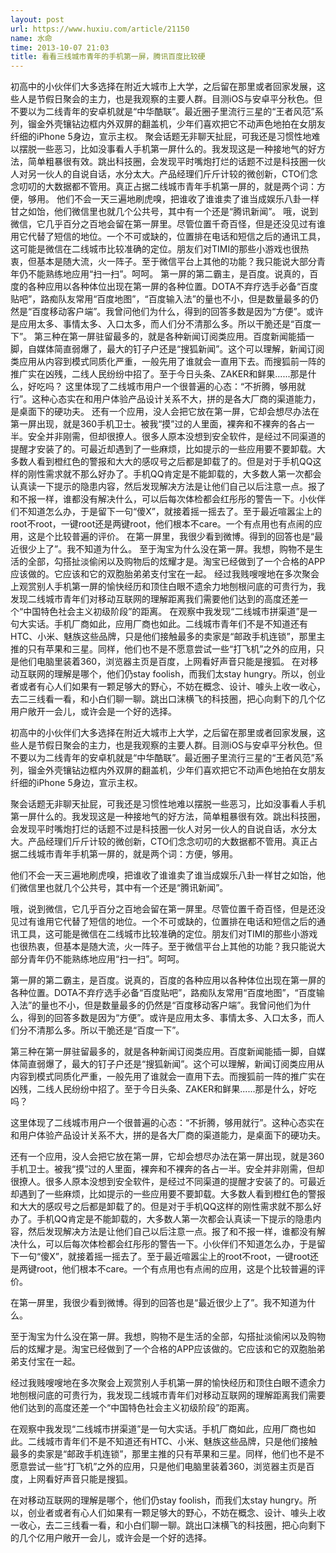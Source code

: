 ```yaml
---
layout: post
url: https://www.huxiu.com/article/21150
name: 水命
time: 2013-10-07 21:03
title: 看看三线城市青年的手机第一屏，腾讯百度比较硬
---
```

初高中的小伙伴们大多选择在附近大城市上大学，之后留在那里或者回家发展，这些人是节假日聚会的主力，也是我观察的主要人群。目测iOS与安卓平分秋色。但不要以为二线青年的安卓机就是“中华酷联”。最近圈子里流行三星的“王者风范”系列，镏金外壳镶钻边框内外双屏的翻盖机，少年们喜欢把它不动声色地拍在女朋友纤细的iPhone 5身边，宣示主权。 聚会话题无非聊天扯屁，可我还是习惯性地难以摆脱一些恶习，比如没事看人手机第一屏什么的。我发现这是一种接地气的好方法，简单粗暴很有效。跳出科技圈，会发现平时嘴炮打烂的话题不过是科技圈一伙人对另一伙人的自说自话，水分太大。产品经理们斤斤计较的微创新，CTO们念念叨叨的大数据都不管用。真正占据二线城市青年手机第一屏的，就是两个词：方便，够用。 他们不会一天三遍地刷虎嗅，把谁收了谁谁卖了谁当成娱乐八卦一样甘之如饴，他们微信里也就几个公共号，其中有一个还是“腾讯新闻”。 哦，说到微信，它几乎百分之百地会留在第一屏里。尽管位置千奇百怪，但是还没见过有谁用它代替了短信的地位。一个不可或缺的，位置排在电话和短信之后的通讯工具，这可能是微信在二线城市比较准确的定位。朋友们对TIMI的那些小游戏也很热衷，但基本是随大流，火一阵子。至于微信平台上其他的功能？我只能说大部分青年仍不能熟练地应用“扫一扫”。呵呵。 第一屏的第二霸主，是百度。说真的，百度的各种应用以各种体位出现在第一屏的各种位置。DOTA不弃疗选手必备“百度贴吧”，路痴队友常用“百度地图”，“百度输入法”的量也不小，但是数量最多的仍然是“百度移动客户端”。我曾问他们为什么，得到的回答多数是因为“方便”。或许是应用太多、事情太多、入口太多，而人们分不清那么多。所以干脆还是“百度一下”。 第三种在第一屏驻留最多的，就是各种新闻订阅类应用。百度新闻能插一脚，自媒体简直弱爆了，最大的钉子户还是“搜狐新闻”。这个可以理解，新闻订阅类应用从内容到模式同质化严重，一般先用了谁就会一直用下去。而搜狐前一阵的推广实在凶残，二线人民纷纷中招了。至于今日头条、ZAKER和鲜果......那是什么，好吃吗？ 这里体现了二线城市用户一个很普遍的心态：“不折腾，够用就行”。这种心态实在和用户体验产品设计关系不大，拼的是各大厂商的渠道能力，是桌面下的硬功夫。 还有一个应用，没人会把它放在第一屏，它却会想尽办法在第一屏出现，就是360手机卫士。被我“摸”过的人里面，裸奔和不裸奔的各占一半。安全并非刚需，但却很撩人。很多人原本没想到安全软件，是经过不同渠道的提醒才安装了的。可最近却遇到了一些麻烦，比如提示的一些应用要不要卸载。大多数人看到橙红色的警报和大大的感叹号之后都是卸载了的。但是对于手机QQ这样的刚性需求就不那么好办了。手机QQ肯定是不能卸载的，大多数人第一次都会认真读一下提示的隐患内容，然后发现解决方法是让他们自己以后注意一点。报了和不报一样，谁都没有解决什么，可以后每次体检都会红彤彤的警告一下。小伙伴们不知道怎么办，于是留下一句“傻X”，就接着摇一摇去了。至于最近喧嚣尘上的root不root，一键root还是两键root，他们根本不care。一个有点用也有点闹的应用，这是个比较普遍的评价。 在第一屏里，我很少看到微博。得到的回答也是“最近很少上了”。我不知道为什么。 至于淘宝为什么没在第一屏。我想，购物不是生活的全部，勾搭扯淡偷闲以及购物后的炫耀才是。淘宝已经做到了一个合格的APP应该做的。它应该和它的双胞胎弟弟支付宝在一起。 经过我贱嗖嗖地在多次聚会上观赏别人手机第一屏的愉快经历和顶住白眼不遗余力地刨根问底的可贵行为，我发现二线城市青年们对移动互联网的理解距离我们需要他们达到的高度还差一个“中国特色社会主义初级阶段”的距离。 在观察中我发现“二线城市拼渠道”是一句大实话。手机厂商如此，应用厂商也如此。二线城市青年们不是不知道还有HTC、小米、魅族这些品牌，只是他们接触最多的卖家是“邮政手机连锁”，那里主推的只有苹果和三星。同样，他们也不是不愿意尝试一些“打飞机”之外的应用，只是他们电脑里装着360，浏览器主页是百度，上网看好声音只能是搜狐。 在对移动互联网的理解是哪个，他们仍stay foolish，而我们太stay hungry。所以，创业者或者有心人们如果有一颗足够大的野心，不妨在概念、设计、噱头上收一收心，去二三线看一看，和小白们聊一聊。跳出口沫横飞的科技圈，把心向剩下的几个亿用户敞开一会儿，或许会是一个好的选择。

初高中的小伙伴们大多选择在附近大城市上大学，之后留在那里或者回家发展，这些人是节假日聚会的主力，也是我观察的主要人群。目测iOS与安卓平分秋色。但不要以为二线青年的安卓机就是“中华酷联”。最近圈子里流行三星的“王者风范”系列，镏金外壳镶钻边框内外双屏的翻盖机，少年们喜欢把它不动声色地拍在女朋友纤细的iPhone 5身边，宣示主权。

聚会话题无非聊天扯屁，可我还是习惯性地难以摆脱一些恶习，比如没事看人手机第一屏什么的。我发现这是一种接地气的好方法，简单粗暴很有效。跳出科技圈，会发现平时嘴炮打烂的话题不过是科技圈一伙人对另一伙人的自说自话，水分太大。产品经理们斤斤计较的微创新，CTO们念念叨叨的大数据都不管用。真正占据二线城市青年手机第一屏的，就是两个词：方便，够用。

他们不会一天三遍地刷虎嗅，把谁收了谁谁卖了谁当成娱乐八卦一样甘之如饴，他们微信里也就几个公共号，其中有一个还是“腾讯新闻”。

哦，说到微信，它几乎百分之百地会留在第一屏里。尽管位置千奇百怪，但是还没见过有谁用它代替了短信的地位。一个不可或缺的，位置排在电话和短信之后的通讯工具，这可能是微信在二线城市比较准确的定位。朋友们对TIMI的那些小游戏也很热衷，但基本是随大流，火一阵子。至于微信平台上其他的功能？我只能说大部分青年仍不能熟练地应用“扫一扫”。呵呵。

第一屏的第二霸主，是百度。说真的，百度的各种应用以各种体位出现在第一屏的各种位置。DOTA不弃疗选手必备“百度贴吧”，路痴队友常用“百度地图”，“百度输入法”的量也不小，但是数量最多的仍然是“百度移动客户端”。我曾问他们为什么，得到的回答多数是因为“方便”。或许是应用太多、事情太多、入口太多，而人们分不清那么多。所以干脆还是“百度一下”。

第三种在第一屏驻留最多的，就是各种新闻订阅类应用。百度新闻能插一脚，自媒体简直弱爆了，最大的钉子户还是“搜狐新闻”。这个可以理解，新闻订阅类应用从内容到模式同质化严重，一般先用了谁就会一直用下去。而搜狐前一阵的推广实在凶残，二线人民纷纷中招了。至于今日头条、ZAKER和鲜果......那是什么，好吃吗？

这里体现了二线城市用户一个很普遍的心态：“不折腾，够用就行”。这种心态实在和用户体验产品设计关系不大，拼的是各大厂商的渠道能力，是桌面下的硬功夫。

还有一个应用，没人会把它放在第一屏，它却会想尽办法在第一屏出现，就是360手机卫士。被我“摸”过的人里面，裸奔和不裸奔的各占一半。安全并非刚需，但却很撩人。很多人原本没想到安全软件，是经过不同渠道的提醒才安装了的。可最近却遇到了一些麻烦，比如提示的一些应用要不要卸载。大多数人看到橙红色的警报和大大的感叹号之后都是卸载了的。但是对于手机QQ这样的刚性需求就不那么好办了。手机QQ肯定是不能卸载的，大多数人第一次都会认真读一下提示的隐患内容，然后发现解决方法是让他们自己以后注意一点。报了和不报一样，谁都没有解决什么，可以后每次体检都会红彤彤的警告一下。小伙伴们不知道怎么办，于是留下一句“傻X”，就接着摇一摇去了。至于最近喧嚣尘上的root不root，一键root还是两键root，他们根本不care。一个有点用也有点闹的应用，这是个比较普遍的评价。

在第一屏里，我很少看到微博。得到的回答也是“最近很少上了”。我不知道为什么。

至于淘宝为什么没在第一屏。我想，购物不是生活的全部，勾搭扯淡偷闲以及购物后的炫耀才是。淘宝已经做到了一个合格的APP应该做的。它应该和它的双胞胎弟弟支付宝在一起。

经过我贱嗖嗖地在多次聚会上观赏别人手机第一屏的愉快经历和顶住白眼不遗余力地刨根问底的可贵行为，我发现二线城市青年们对移动互联网的理解距离我们需要他们达到的高度还差一个“中国特色社会主义初级阶段”的距离。

在观察中我发现“二线城市拼渠道”是一句大实话。手机厂商如此，应用厂商也如此。二线城市青年们不是不知道还有HTC、小米、魅族这些品牌，只是他们接触最多的卖家是“邮政手机连锁”，那里主推的只有苹果和三星。同样，他们也不是不愿意尝试一些“打飞机”之外的应用，只是他们电脑里装着360，浏览器主页是百度，上网看好声音只能是搜狐。

在对移动互联网的理解是哪个，他们仍stay foolish，而我们太stay hungry。所以，创业者或者有心人们如果有一颗足够大的野心，不妨在概念、设计、噱头上收一收心，去二三线看一看，和小白们聊一聊。跳出口沫横飞的科技圈，把心向剩下的几个亿用户敞开一会儿，或许会是一个好的选择。

